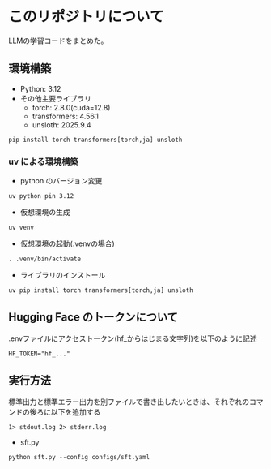 # このリポジトリについて
LLMの学習コードをまとめた。

## 環境構築
- Python: 3.12
- その他主要ライブラリ
    - torch: 2.8.0(cuda=12.8)
    - transformers: 4.56.1
    - unsloth: 2025.9.4

```
pip install torch transformers[torch,ja] unsloth
```
### uv による環境構築
- python のバージョン変更
```
uv python pin 3.12
```
- 仮想環境の生成
```
uv venv
```
- 仮想環境の起動(.venvの場合)
```
. .venv/bin/activate
```
- ライブラリのインストール
```
uv pip install torch transformers[torch,ja] unsloth
```

## Hugging Face のトークンについて
.envファイルにアクセストークン(hf_からはじまる文字列)を以下のように記述
```
HF_TOKEN="hf_..."
```

## 実行方法
標準出力と標準エラー出力を別ファイルで書き出したいときは、それぞれのコマンドの後ろに以下を追加する
```
1> stdout.log 2> stderr.log
```
- sft.py
```
python sft.py --config configs/sft.yaml
```
